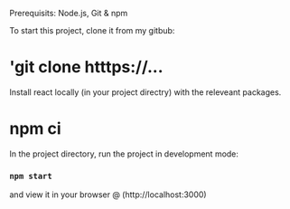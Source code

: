 
Prerequisits: Node.js, Git & npm

To start this project, clone it from my gitbub:
# 'git clone htttps://...

Install react locally (in your project directry) with the releveant packages.
# npm ci

In the project directory, run the project in development mode:
### `npm start`
and view it in your browser @ (http://localhost:3000)

